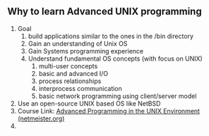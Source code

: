 ## Why to learn Advanced UNIX programming
1. Goal  
	1. build applications similar to the ones in the /bin directory
	2. Gain an understanding of Unix OS
	3. Gain Systems programming experience
	4. Understand fundamental OS concepts (with focus on UNIX)
		1. multi-user concepts
		2. basic and advanced I/O
		3. process relationships
		4. interprocess communication
		5. basic network programming using client/server model
2. Use an open-source UNIX based OS like NetBSD
3. Course Link: [Advanced Programming in the UNIX Environment (netmeister.org)](https://stevens.netmeister.org/631/)
4. 